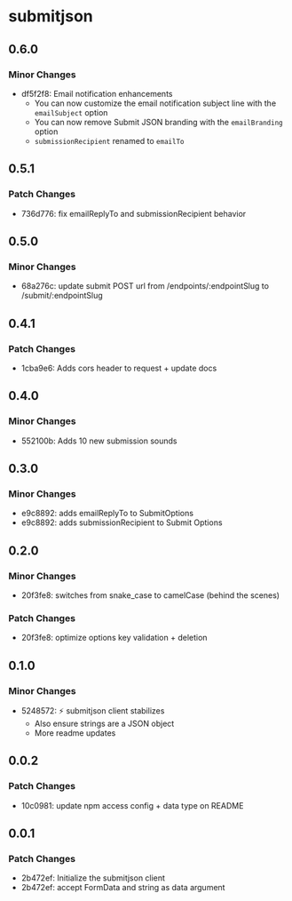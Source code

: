 # submitjson

## 0.6.0

### Minor Changes

- df5f2f8: Email notification enhancements
  - You can now customize the email notification subject line with the `emailSubject` option
  - You can now remove Submit JSON branding with the `emailBranding` option
  - `submissionRecipient` renamed to `emailTo`

## 0.5.1

### Patch Changes

- 736d776: fix emailReplyTo and submissionRecipient behavior

## 0.5.0

### Minor Changes

- 68a276c: update submit POST url from /endpoints/:endpointSlug to /submit/:endpointSlug

## 0.4.1

### Patch Changes

- 1cba9e6: Adds cors header to request + update docs

## 0.4.0

### Minor Changes

- 552100b: Adds 10 new submission sounds

## 0.3.0

### Minor Changes

- e9c8892: adds emailReplyTo to SubmitOptions
- e9c8892: adds submissionRecipient to Submit Options

## 0.2.0

### Minor Changes

- 20f3fe8: switches from snake_case to camelCase (behind the scenes)

### Patch Changes

- 20f3fe8: optimize options key validation + deletion

## 0.1.0

### Minor Changes

- 5248572: ⚡️ submitjson client stabilizes
  - Also ensure strings are a JSON object
  - More readme updates

## 0.0.2

### Patch Changes

- 10c0981: update npm access config + data type on README

## 0.0.1

### Patch Changes

- 2b472ef: Initialize the submitjson client
- 2b472ef: accept FormData and string as data argument
